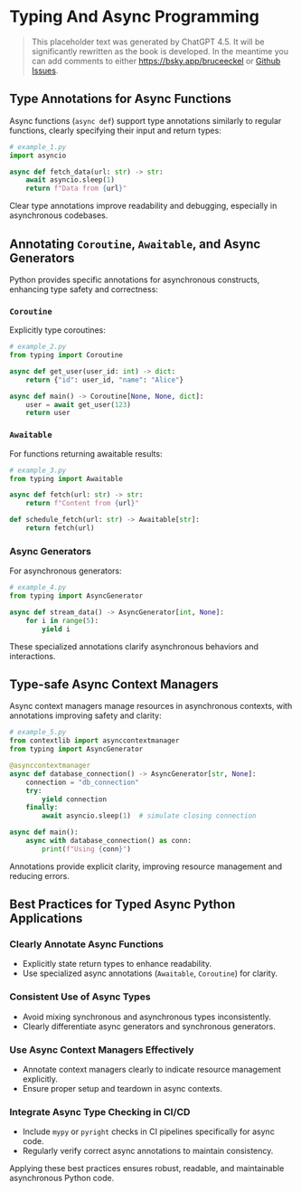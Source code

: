# Typing And Async Programming

> This placeholder text was generated by ChatGPT 4.5.
> It will be significantly rewritten as the book is developed.
> In the meantime you can add comments to either <https://bsky.app/bruceeckel> or [Github Issues](https://github.com/ThinkingInTypes/ThinkingInTypes.github.io/issues).

## Type Annotations for Async Functions

Async functions (`async def`) support type annotations similarly to regular functions, clearly specifying their input and return types:

```python
# example_1.py
import asyncio

async def fetch_data(url: str) -> str:
    await asyncio.sleep(1)
    return f"Data from {url}"
```

Clear type annotations improve readability and debugging, especially in asynchronous codebases.

## Annotating `Coroutine`, `Awaitable`, and Async Generators

Python provides specific annotations for asynchronous constructs, enhancing type safety and correctness:

### `Coroutine`

Explicitly type coroutines:

```python
# example_2.py
from typing import Coroutine

async def get_user(user_id: int) -> dict:
    return {"id": user_id, "name": "Alice"}

async def main() -> Coroutine[None, None, dict]:
    user = await get_user(123)
    return user
```

### `Awaitable`

For functions returning awaitable results:

```python
# example_3.py
from typing import Awaitable

async def fetch(url: str) -> str:
    return f"Content from {url}"

def schedule_fetch(url: str) -> Awaitable[str]:
    return fetch(url)
```

### Async Generators

For asynchronous generators:

```python
# example_4.py
from typing import AsyncGenerator

async def stream_data() -> AsyncGenerator[int, None]:
    for i in range(5):
        yield i
```

These specialized annotations clarify asynchronous behaviors and interactions.

## Type-safe Async Context Managers

Async context managers manage resources in asynchronous contexts, with annotations improving safety and clarity:

```python
# example_5.py
from contextlib import asynccontextmanager
from typing import AsyncGenerator

@asynccontextmanager
async def database_connection() -> AsyncGenerator[str, None]:
    connection = "db_connection"
    try:
        yield connection
    finally:
        await asyncio.sleep(1)  # simulate closing connection

async def main():
    async with database_connection() as conn:
        print(f"Using {conn}")
```

Annotations provide explicit clarity, improving resource management and reducing errors.

## Best Practices for Typed Async Python Applications

### Clearly Annotate Async Functions

- Explicitly state return types to enhance readability.
- Use specialized async annotations (`Awaitable`, `Coroutine`) for clarity.

### Consistent Use of Async Types

- Avoid mixing synchronous and asynchronous types inconsistently.
- Clearly differentiate async generators and synchronous generators.

### Use Async Context Managers Effectively

- Annotate context managers clearly to indicate resource management explicitly.
- Ensure proper setup and teardown in async contexts.

### Integrate Async Type Checking in CI/CD

- Include `mypy` or `pyright` checks in CI pipelines specifically for async code.
- Regularly verify correct async annotations to maintain consistency.

Applying these best practices ensures robust, readable, and maintainable asynchronous Python code.
